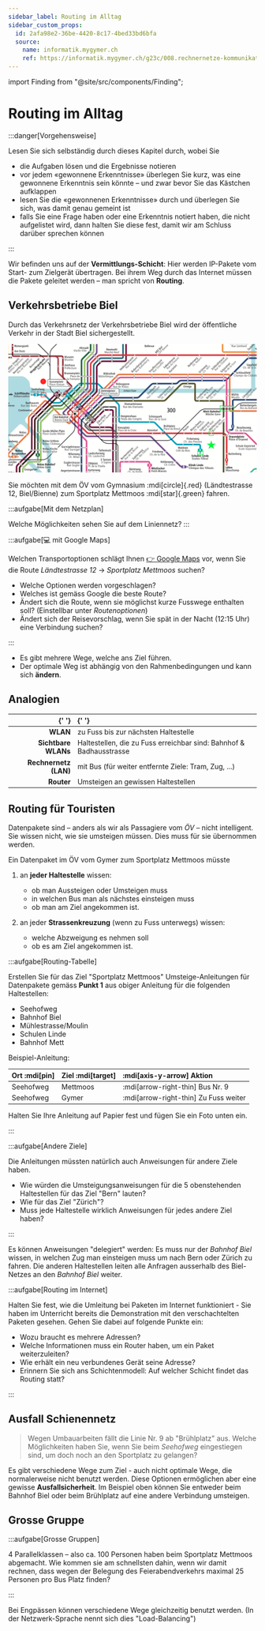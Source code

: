 ```yaml
---
sidebar_label: Routing im Alltag
sidebar_custom_props:
  id: 2afa98e2-36be-4420-8c17-4bed33bd6bfa
  source:
    name: informatik.mygymer.ch
    ref: https://informatik.mygymer.ch/g23c/008.rechnernetze-kommunikation/05.routing.html
---
```


import Finding from "@site/src/components/Finding";

# Routing im Alltag

:::danger[Vorgehensweise]

Lesen Sie sich selbständig durch dieses Kapitel durch, wobei Sie

- die Aufgaben lösen und die Ergebnisse notieren
- vor jedem «gewonnene Erkenntnisse» überlegen Sie kurz, was eine gewonnene Erkenntnis sein könnte – und zwar bevor Sie das Kästchen aufklappen
- lesen Sie die «gewonnenen Erkenntnisse» durch und überlegen Sie sich, was damit genau gemeint ist
- falls Sie eine Frage haben oder eine Erkenntnis notiert haben, die nicht aufgelistet wird, dann halten Sie diese fest, damit wir am Schluss darüber sprechen können

:::

Wir befinden uns auf der __Vermittlungs-Schicht__: Hier werden IP-Pakete vom Start- zum Zielgerät übertragen. Bei ihrem Weg durch das Internet müssen die Pakete geleitet werden – man spricht von **Routing**.

## Verkehrsbetriebe Biel

Durch das Verkehrsnetz der Verkehrsbetriebe Biel wird der öffentliche Verkehr in der Stadt Biel sichergestellt.

![](images/vb-verkehrsnetz.png)

Sie möchten mit dem ÖV vom Gymnasium :mdi[circle]{.red} (Ländtestrasse 12, Biel/Bienne) zum Sportplatz Mettmoos :mdi[star]{.green} fahren.

:::aufgabe[Mit dem Netzplan]

Welche Möglichkeiten sehen Sie auf dem Liniennetz?
<Answer  type="text"  webKey="d6938484-81a6-4240-bbd0-b94ed04bdc72"/>
:::

:::aufgabe[💻 mit Google Maps]
<Answer type="state" webKey="ddb3960d-b91a-4bf2-9571-97b32e7169f2" />

Welchen Transportoptionen schlägt Ihnen [👉 Google Maps](https://www.google.com/maps/dir/Gymnasium+Biel-Seeland,+L%C3%A4ndtestrasse+12,+2503+Biel/Sports+Ground+Mettmoos,+Parkplatz+Mettmoos,+2504+Biel/@47.1389934,7.2384864,14z/data=!3m1!4b1!4m14!4m13!1m5!1m1!1s0x478e195743e2cd43:0x7eeeab7e9cc7fa72!2m2!1d7.2359916!2d47.1334096!1m5!1m1!1s0x478e192b26b851e1:0x5e85058550f44003!2m2!1d7.2756948!2d47.1390779!3e3) vor, wenn Sie die Route _Ländtestrasse 12_ → *Sportplatz Mettmoos* suchen?

- Welche Optionen werden vorgeschlagen?
- Welches ist gemäss Google die beste Route?
- Ändert sich die Route, wenn sie möglichst kurze Fusswege enthalten soll? (Einstellbar unter _Routenoptionen_)
- Ändert sich der Reisevorschlag, wenn Sie spät in der Nacht (12:15 Uhr) eine Verbindung suchen?

<Answer  type="text"  webKey="482bf3ac-ff0d-44ca-9700-5274cf9fecd4"/>

:::

<Finding>

- Es gibt mehrere Wege, welche ans Ziel führen.
- Der optimale Weg ist abhängig von den Rahmenbedingungen und kann sich **ändern**.

</Finding>

## Analogien

<div className="no-table-header">

|              {' '} | {' '}                                                            |
|----------------------:|:--------------------------------------------------------------------|
|              **WLAN** | zu Fuss bis zur nächsten Haltestelle                                |
|   **Sichtbare WLANs** | Haltestellen, die zu Fuss erreichbar sind: Bahnhof & Badhausstrasse |
| **Rechnernetz (LAN)** | mit Bus (für weiter entfernte Ziele: Tram, Zug, ...)                |
|            **Router** | Umsteigen an gewissen Haltestellen                                  |

</div>

## Routing für Touristen
Datenpakete sind – anders als wir als Passagiere vom *ÖV* – nicht intelligent. Sie wissen nicht, wie sie umsteigen müssen. Dies muss für sie übernommen werden.

Ein Datenpaket im ÖV vom Gymer zum Sportplatz Mettmoos müsste
1. an **jeder Haltestelle** wissen:
   - ob man Aussteigen oder Umsteigen muss
   - in welchen Bus man als nächstes einsteigen muss
   - ob man am Ziel angekommen ist.

2. an jeder **Strassenkreuzung** (wenn zu Fuss unterwegs) wissen:
   - welche Abzweigung es nehmen soll
   - ob es am Ziel angekommen ist.

:::aufgabe[Routing-Tabelle]
<Answer type="state" webKey="8c827967-6f40-46be-85e1-36476b786edf" />

Erstellen Sie für das Ziel "Sportplatz Mettmoos" Umsteige-Anleitungen für Datenpakete gemäss __Punkt 1__ aus obiger Anleitung für die folgenden Haltestellen:

- Seehofweg
- Bahnhof Biel
- Mühlestrasse/Moulin
- Schulen Linde
- Bahnhof Mett

Beispiel-Anleitung:

<div className="slim center">

| Ort :mdi[pin] | Ziel :mdi[target] | :mdi[axis-y-arrow] Aktion             |
|:--------------|:------------------|:--------------------------------------|
| Seehofweg     | Mettmoos          | :mdi[arrow-right-thin] Bus Nr. 9      |
| Seehofweg     | Gymer             | :mdi[arrow-right-thin] Zu Fuss weiter |
</div>

Halten Sie Ihre Anleitung auf Papier fest und fügen Sie ein Foto unten ein.

<Answer  type="text"  webKey="7bcc9f60-6fe8-4162-b45f-8cda4e248730"/>

:::


:::aufgabe[Andere Ziele]
<Answer type="state" webKey="984b58cf-3230-4f06-93da-ea49161782ab" />

Die Anleitungen müssten natürlich auch Anweisungen für andere Ziele haben.

- Wie würden die Umsteigungsanweisungen für die 5 obenstehenden Haltestellen für das Ziel "Bern" lauten?
- Wie für das Ziel "Zürich"?
- Muss jede Haltestelle wirklich Anweisungen für jedes andere Ziel haben?

<Answer  type="text"  webKey="609cfe7e-bab0-4a50-97c7-7b3ac571fba0"/>

:::


<Finding>

Es können Anweisungen "delegiert" werden: Es muss nur der *Bahnhof Biel* wissen, in welchen Zug man einsteigen muss um nach Bern oder Zürich zu fahren. Die anderen Haltestellen leiten alle Anfragen ausserhalb des Biel-Netzes an den *Bahnhof Biel* weiter.

</Finding>


:::aufgabe[Routing im Internet]
<Answer type="state" webKey="cc80e025-9f37-451e-a9da-5e31920499bf" />

Halten Sie fest, wie die Umleitung bei Paketen im Internet funktioniert - Sie haben im Unterricht bereits die Demonstration mit den verschachtelten Paketen gesehen.
Gehen Sie dabei auf folgende Punkte ein:
- Wozu braucht es mehrere Adressen?
- Welche Informationen muss ein Router haben, um ein Paket weiterzuleiten?
- Wie erhält ein neu verbundenes Gerät seine Adresse?
- Erinnern Sie sich ans Schichtenmodell: Auf welcher Schicht findet das Routing statt?

<Answer type="text" webKey="ec843295-019b-4076-8dda-3850c998a3db" />
:::

## Ausfall Schienennetz

> Wegen Umbauarbeiten fällt die Linie Nr. 9 ab "Brühlplatz" aus. Welche Möglichkeiten haben Sie, wenn Sie beim *Seehofweg* eingestiegen sind, um doch noch an den Sportplatz zu gelangen?


<Finding>

Es gibt verschiedene Wege zum Ziel - auch nicht optimale Wege, die normalerweise nicht benutzt werden. Diese Optionen ermöglichen aber eine gewisse **Ausfallsicherheit**. Im Beispiel oben können Sie entweder beim Bahnhof Biel oder beim Brühlplatz auf eine andere Verbindung umsteigen. 

</Finding>

## Grosse Gruppe

:::aufgabe[Grosse Gruppen]
<Answer type="state" webKey="374b1bf7-cb9a-422e-b373-8376598a45b8" />

4 Parallelklassen – also ca. 100 Personen haben beim Sportplatz Mettmoos abgemacht.
Wie kommen sie am schnellsten dahin, wenn wir damit rechnen, dass wegen der Belegung des Feierabendverkehrs maximal 25 Personen pro Bus Platz finden?

<Answer type="text" webKey="a94b88da-f8ab-4cb5-9bdd-dd8f27eede43" />
:::


<Finding>

Bei Engpässen können verschiedene Wege gleichzeitig benutzt werden. (In der Netzwerk-Sprache nennt sich dies "Load-Balancing")

</Finding>


